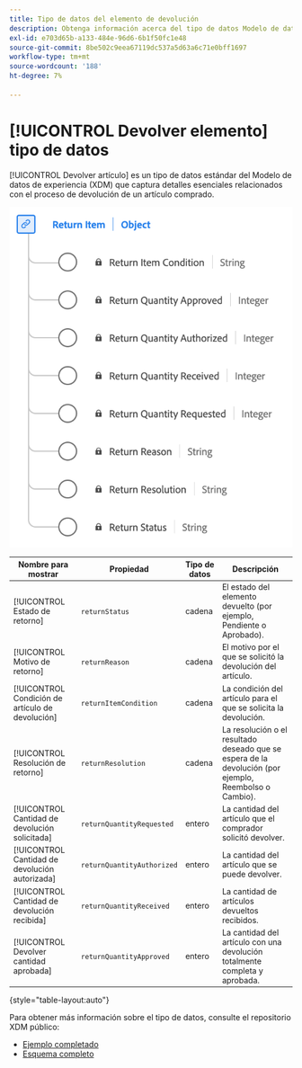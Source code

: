 ```yaml
---
title: Tipo de datos del elemento de devolución
description: Obtenga información acerca del tipo de datos Modelo de datos de experiencia de elementos devueltos (XDM).
exl-id: e703d65b-a133-484e-96d6-6b1f50fc1e48
source-git-commit: 8be502c9eea67119dc537a5d63a6c71e0bff1697
workflow-type: tm+mt
source-wordcount: '188'
ht-degree: 7%

---
```


# [!UICONTROL Devolver elemento] tipo de datos

[!UICONTROL Devolver artículo] es un tipo de datos estándar del Modelo de datos de experiencia (XDM) que captura detalles esenciales relacionados con el proceso de devolución de un artículo comprado.

![Diagrama del tipo de datos del elemento devuelto.](../images/data-types/return-item.png)

| Nombre para mostrar | Propiedad | Tipo de datos | Descripción |
|-----------------------------|------------------------------|-----------|--------------------------------------------------------|
| [!UICONTROL Estado de retorno] | `returnStatus` | cadena | El estado del elemento devuelto (por ejemplo, Pendiente o Aprobado). |
| [!UICONTROL Motivo de retorno] | `returnReason` | cadena | El motivo por el que se solicitó la devolución del artículo. |
| [!UICONTROL Condición de artículo de devolución] | `returnItemCondition` | cadena | La condición del artículo para el que se solicita la devolución. |
| [!UICONTROL Resolución de retorno] | `returnResolution` | cadena | La resolución o el resultado deseado que se espera de la devolución (por ejemplo, Reembolso o Cambio). |
| [!UICONTROL Cantidad de devolución solicitada] | `returnQuantityRequested` | entero | La cantidad del artículo que el comprador solicitó devolver. |
| [!UICONTROL Cantidad de devolución autorizada] | `returnQuantityAuthorized` | entero | La cantidad del artículo que se puede devolver. |
| [!UICONTROL Cantidad de devolución recibida] | `returnQuantityReceived` | entero | La cantidad de artículos devueltos recibidos. |
| [!UICONTROL Devolver cantidad aprobada] | `returnQuantityApproved` | entero | La cantidad del artículo con una devolución totalmente completa y aprobada. |

{style="table-layout:auto"}

Para obtener más información sobre el tipo de datos, consulte el repositorio XDM público:

* [Ejemplo completado](https://github.com/adobe/xdm/blob/master/components/datatypes/returnitem.example.1.json)
* [Esquema completo](https://github.com/adobe/xdm/blob/master/components/datatypes/returnitem.schema.json)

